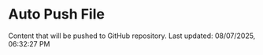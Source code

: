 # Auto Push File

Content that will be pushed to GitHub repository.
Last updated: 08/07/2025, 06:32:27 PM